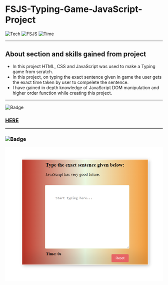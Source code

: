 # FSJS-Typing-Game-JavaScript-Project

![Tech](https://img.shields.io/badge/Project-JavaScript-blue)
![FSJS](https://img.shields.io/badge/FSJS%20Bootcamp-Hitesh%20Choudhary-orange)
![Time](https://img.shields.io/badge/TIME%20TAKEN-1%20Hr-red)

***

## About section and skills gained from project
- In this project HTML, CSS and JavaScript was used to make a Typing game from scratch.
- In this project, on typing the exact sentence given in game the user gets the exact time taken by user to compelete the sentence.
- I have gained in depth knowledge of JavaScript DOM manipulation and higher order function while creating this project.

***

![Badge](https://img.shields.io/badge/PROJECT%20LINK-BELOW-lightgrey) 
### [HERE](https://fsjs-count-down-app-js-project.netlify.app/)

***

### ![Badge](https://img.shields.io/badge/FINAL-OUTPUT-yellow)

![image](/final%20output.png)